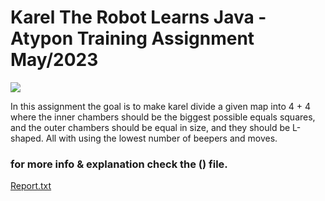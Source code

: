 
# Karel The Robot Learns Java - Atypon Training Assignment May/2023

![](https://github.com/ibrahemjrr/KarelTheRobotLearnsJava/blob/master/images/Screenshot%202023-06-02%20152053.png?raw=true)

 In this assignment the goal is to  make karel divide a given map into 4 + 4  where the inner chambers should be the biggest possible equals squares, and the outer chambers should be equal in size, and they should be L-shaped. All with using the lowest number of beepers and moves.

### for more info & explanation check the () file.
[Report.txt](https://github.com/ibrahemjrr/Karel-The-Robot-Learns-Java/blob/master/Ibrahem%20Jaradat%20Karel%20the%20robot%20Report.pdf)


